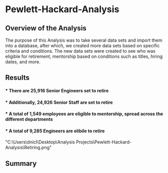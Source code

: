 # Pewlett-Hackard-Analysis
## Overview of the Analysis
The purpose of this Analysis was to take several data sets and import them into a database, after which, we created more data sets based on specific criteria and conditions. The new data sets were created to see who was eligible for retirement, mentorship based on conditions such as titles, hiring dates, and more.
## Results
#### * There are 25,916 Senior Engineers set to retire
#### * Additionally, 24,926 Senior Staff are set to retire
#### * A total of 1,549 employees are eligible to mentorship, spread across the different departments
#### * A total of 9,285 Engineers are elibile to retire
"C:\Users\dnicl\Desktop\Analysis Projects\Pewlett-Hackard-Analysis\Retiring.png"
## Summary
